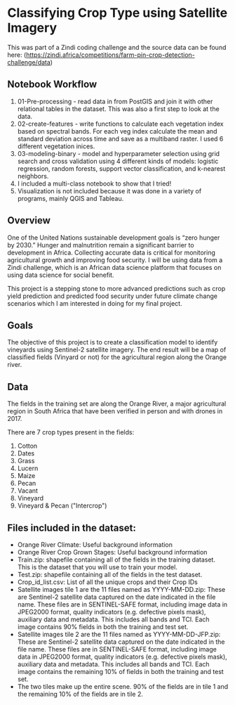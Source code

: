 # Classifying Crop Type using Satellite Imagery

This was part of a Zindi coding challenge and the source data can be found here: (https://zindi.africa/competitions/farm-pin-crop-detection-challenge/data)

## Notebook Workflow
1. 01-Pre-processing - read data in from PostGIS and join it with other relational tables in the dataset. This was also a first step to look at the data.
2. 02-create-features - write functions to calculate each vegetation index based on spectral bands. For each veg index calculate the mean and standard deviation across time and save as a multiband raster. I used 6 different vegetation inices. 
3. 03-modeling-binary - model and hyperparameter selection using grid search and cross validation using 4 different kinds of models: logistic regression, random forests, support vector classification, and k-nearest neighbors.
4. I included a multi-class notebook to show that I tried!
5. Visualization is not included because it was done in a variety of programs, mainly QGIS and Tableau.

## Overview
One of the United Nations sustainable development goals is “zero hunger by 2030.” Hunger and malnutrition remain a significant barrier to development in Africa. Collecting accurate data is critical for monitoring agricultural growth and improving food security. I will be using data from a Zindi challenge, which is an African data science platform that focuses on using data science for social benefit. 

This project is a stepping stone to more advanced predictions such as crop yield prediction and predicted food security under future climate change scenarios which I am interested in doing for my final project. 


## Goals
The objective of this project is to create a classification model to identify vineyards using Sentinel-2 satellite imagery. The end result will be a map of classified fields (Vinyard or not) for the agricultural region along the Orange river.


## Data
The fields in the training set are along the Orange River, a major agricultural region in South Africa that have been verified in person and with drones in 2017.

There are 7 crop types present in the fields:

1. Cotton
2. Dates
3. Grass
4. Lucern
5. Maize
6. Pecan
7. Vacant
8. Vineyard
9. Vineyard & Pecan ("Intercrop")

## Files included in the dataset:
- Orange River Climate: Useful background information
- Orange River Crop Grown Stages: Useful background information
- Train.zip: shapefile containing all of the fields in the training dataset. This is the dataset that you will use to train your model.
- Test.zip: shapefile containing all of the fields in the test dataset. 
- Crop_id_list.csv: List of all the unique crops and their Crop IDs
- Satellite images tile 1 are the 11 files named as YYYY-MM-DD.zip: These are Sentinel-2 satellite data captured on the date indicated in the file name. These files are in SENTINEL-SAFE format, including image data in JPEG2000 format, quality indicators (e.g. defective pixels mask), auxiliary data and metadata. This includes all bands and TCI. Each image contains 90% fields in both the training and test set.
- Satellite images tile 2 are the 11 files named as YYYY-MM-DD-JFP.zip: These are Sentinel-2 satellite data captured on the date indicated in the file name. These files are in SENTINEL-SAFE format, including image data in JPEG2000 format, quality indicators (e.g. defective pixels mask), auxiliary data and metadata. This includes all bands and TCI. Each image contains the remaining 10% of fields in both the training and test set.
- The two tiles make up the entire scene. 90% of the fields are in tile 1 and the remaining 10% of the fields are in tile 2.
